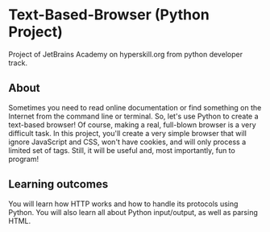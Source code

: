 # Text-Based-Browser (Python Project)
Project of JetBrains Academy on hyperskill.org from python developer track.


## About
Sometimes you need to read online documentation or find something on the Internet from the command line or terminal. So, let's use Python to create a text-based browser! Of course, making a real, full-blown browser is a very difficult task. In this project, you'll create a very simple browser that will ignore JavaScript and CSS, won't have cookies, and will only process a limited set of tags. Still, it will be useful and, most importantly, fun to program!

## Learning outcomes
You will learn how HTTP works and how to handle its protocols using Python. You will also learn all about Python input/output, as well as parsing HTML.
